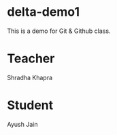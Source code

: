 # delta-demo1
This is a demo for Git &amp; Github class.

# Teacher
Shradha Khapra

# Student
Ayush Jain
